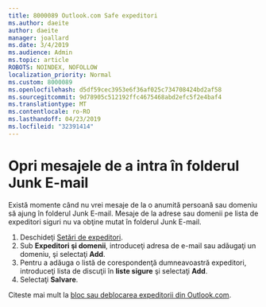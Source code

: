 ```yaml
---
title: 8000089 Outlook.com Safe expeditori
ms.author: daeite
author: daeite
manager: joallard
ms.date: 3/4/2019
ms.audience: Admin
ms.topic: article
ROBOTS: NOINDEX, NOFOLLOW
localization_priority: Normal
ms.custom: 8000089
ms.openlocfilehash: d5df59cec3953e6f36af025c734708424bd2af58
ms.sourcegitcommit: 9d78905c512192ffc4675468abd2efc5f2e4baf4
ms.translationtype: MT
ms.contentlocale: ro-RO
ms.lasthandoff: 04/23/2019
ms.locfileid: "32391414"
---
```

# <a name="stop-messages-from-going-into-your-junk-email-folder"></a>Opri mesajele de a intra în folderul Junk E-mail

Există momente când nu vrei mesaje de la o anumită persoană sau domeniu să ajung în folderul Junk E-mail. Mesaje de la adrese sau domenii pe lista de expeditori siguri nu va obţine mutat în folderul Junk E-mail.

1. Deschideţi [Setări de expeditori](https://go.microsoft.com/fwlink/?linkid=2035804).
2. Sub **Expeditori şi domenii**, introduceţi adresa de e-mail sau adăugaţi un domeniu, şi selectaţi **Add**.
3. Pentru a adăuga o listă de corespondenţă dumneavoastră expeditori, introduceţi lista de discuţii în **liste sigure** şi selectaţi **Add**.
4. Selectaţi **Salvare**.

Citeste mai mult la [bloc sau deblocarea expeditorii din Outlook.com](https://support.office.com/article/afba1c94-77bb-4f50-8b85-057cf52f4d5e).